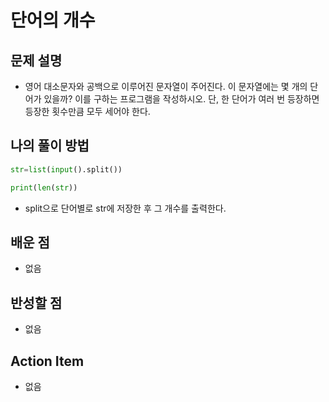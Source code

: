 # 단어의 개수

## 문제 설명

*   영어 대소문자와 공백으로 이루어진 문자열이 주어진다. 이 문자열에는 몇 개의 단어가 있을까? 이를 구하는 프로그램을 작성하시오. 단, 한 단어가 여러 번 등장하면 등장한 횟수만큼 모두 세어야 한다.

## 나의 풀이 방법

```python
str=list(input().split())

print(len(str))
```

*   split으로 단어별로 str에 저장한 후 그 개수를 출력한다.

## 배운 점

*   없음

## 반성할 점

*   없음

## Action Item

*   없음